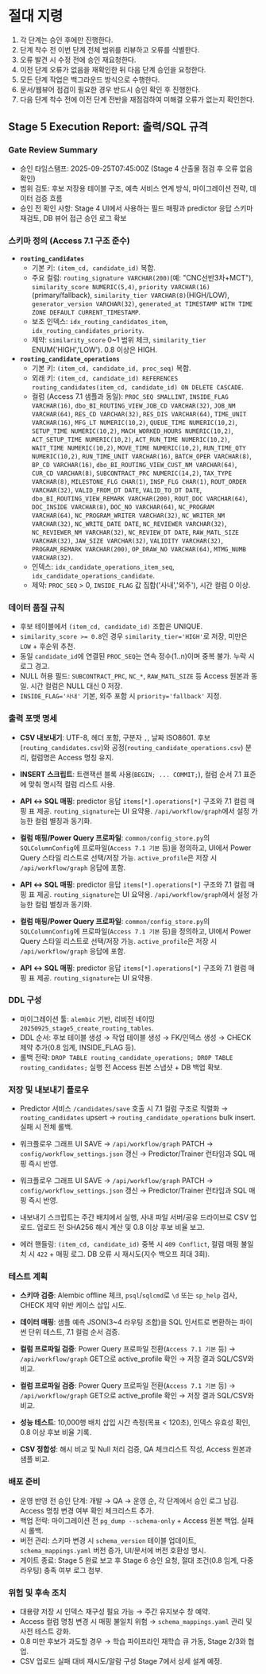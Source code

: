 # 절대 지령
1. 각 단계는 승인 후에만 진행한다.
2. 단계 착수 전 이번 단계 전체 범위를 리뷰하고 오류를 식별한다.
3. 오류 발견 시 수정 전에 승인 재요청한다.
4. 이전 단계 오류가 없음을 재확인한 뒤 다음 단계 승인을 요청한다.
5. 모든 단계 작업은 백그라운드 방식으로 수행한다.
6. 문서/웹뷰어 점검이 필요한 경우 반드시 승인 확인 후 진행한다.
7. 다음 단계 착수 전에 이전 단계 전반을 재점검하여 미해결 오류가 없는지 확인한다.

## Stage 5 Execution Report: 출력/SQL 규격

### Gate Review Summary
- 승인 타임스탬프: 2025-09-25T07:45:00Z (Stage 4 산출물 점검 후 오류 없음 확인)
- 범위 검토: 후보 저장용 테이블 구조, 예측 서비스 연계 방식, 마이그레이션 전략, 데이터 검증 흐름
- 승인 전 확인 사항: Stage 4 UI에서 사용하는 필드 매핑과 predictor 응답 스키마 재검토, DB 뷰어 접근 승인 로그 확보

### 스키마 정의 (Access 7.1 구조 준수)
- **`routing_candidates`**
  - 기본 키: `(item_cd, candidate_id)` 복합.
  - 주요 컬럼: `routing_signature VARCHAR(200)`(예: "CNC선반3차+MCT"), `similarity_score NUMERIC(5,4)`, `priority VARCHAR(16)`(primary/fallback), `similarity_tier VARCHAR(8)`(HIGH/LOW), `generator_version VARCHAR(32)`, `generated_at TIMESTAMP WITH TIME ZONE DEFAULT CURRENT_TIMESTAMP`.
  - 보조 인덱스: `idx_routing_candidates_item`, `idx_routing_candidates_priority`.
  - 제약: `similarity_score` 0~1 범위 체크, `similarity_tier` ENUM('HIGH','LOW'). 0.8 이상은 HIGH.
- **`routing_candidate_operations`**
  - 기본 키: `(item_cd, candidate_id, proc_seq)` 복합.
  - 외래 키: `(item_cd, candidate_id) REFERENCES routing_candidates(item_cd, candidate_id) ON DELETE CASCADE`.
  - 컬럼 (Access 7.1 샘플과 동일): `PROC_SEQ SMALLINT`, `INSIDE_FLAG VARCHAR(16)`, `dbo_BI_ROUTING_VIEW_JOB_CD VARCHAR(32)`, `JOB_NM VARCHAR(64)`, `RES_CD VARCHAR(32)`, `RES_DIS VARCHAR(64)`, `TIME_UNIT VARCHAR(16)`, `MFG_LT NUMERIC(10,2)`, `QUEUE_TIME NUMERIC(10,2)`, `SETUP_TIME NUMERIC(10,2)`, `MACH_WORKED_HOURS NUMERIC(10,2)`, `ACT_SETUP_TIME NUMERIC(10,2)`, `ACT_RUN_TIME NUMERIC(10,2)`, `WAIT_TIME NUMERIC(10,2)`, `MOVE_TIME NUMERIC(10,2)`, `RUN_TIME_QTY NUMERIC(10,2)`, `RUN_TIME_UNIT VARCHAR(16)`, `BATCH_OPER VARCHAR(8)`, `BP_CD VARCHAR(16)`, `dbo_BI_ROUTING_VIEW_CUST_NM VARCHAR(64)`, `CUR_CD VARCHAR(8)`, `SUBCONTRACT_PRC NUMERIC(14,2)`, `TAX_TYPE VARCHAR(8)`, `MILESTONE_FLG CHAR(1)`, `INSP_FLG CHAR(1)`, `ROUT_ORDER VARCHAR(32)`, `VALID_FROM_DT DATE`, `VALID_TO_DT DATE`, `dbo_BI_ROUTING_VIEW_REMARK VARCHAR(200)`, `ROUT_DOC VARCHAR(64)`, `DOC_INSIDE VARCHAR(8)`, `DOC_NO VARCHAR(64)`, `NC_PROGRAM VARCHAR(64)`, `NC_PROGRAM_WRITER VARCHAR(32)`, `NC_WRITER_NM VARCHAR(32)`, `NC_WRITE_DATE DATE`, `NC_REVIEWER VARCHAR(32)`, `NC_REVIEWER_NM VARCHAR(32)`, `NC_REVIEW_DT DATE`, `RAW_MATL_SIZE VARCHAR(32)`, `JAW_SIZE VARCHAR(32)`, `VALIDITY VARCHAR(32)`, `PROGRAM_REMARK VARCHAR(200)`, `OP_DRAW_NO VARCHAR(64)`, `MTMG_NUMB VARCHAR(32)`.
  - 인덱스: `idx_candidate_operations_item_seq`, `idx_candidate_operations_candidate`.
  - 제약: `PROC_SEQ` > 0, `INSIDE_FLAG` 값 집합('사내','외주'), 시간 컬럼 0 이상.

### 데이터 품질 규칙
- 후보 테이블에서 `(item_cd, candidate_id)` 조합은 UNIQUE.
- `similarity_score >= 0.8`인 경우 `similarity_tier='HIGH'`로 저장, 미만은 `LOW` + 후순위 추천.
- 동일 `candidate_id`에 연결된 `PROC_SEQ`는 연속 정수(1..n)이며 중복 불가. 누락 시 로그 경고.
- NULL 허용 필드: `SUBCONTRACT_PRC`, `NC_*`, `RAW_MATL_SIZE` 등 Access 원본과 동일. 시간 컬럼은 NULL 대신 0 저장.
- `INSIDE_FLAG='사내'` 기본, 외주 포함 시 `priority='fallback'` 지정.

### 출력 포맷 명세
- **CSV 내보내기**: UTF-8, 헤더 포함, 구분자 `,`, 날짜 ISO8601. 후보(`routing_candidates.csv`)와 공정(`routing_candidate_operations.csv`) 분리, 컬럼명은 Access 명칭 유지.
- **INSERT 스크립트**: 트랜잭션 블록 사용(`BEGIN; ... COMMIT;`), 컬럼 순서 7.1 표준에 맞춰 명시적 컬럼 리스트 사용.
- **API ↔ SQL 매핑**: predictor 응답 `items[*].operations[*]` 구조와 7.1 컬럼 매핑 표 제공. `routing_signature`는 UI 요약용. `/api/workflow/graph`에서 설정 가능한 컬럼 별칭과 동기화.
- **컬럼 매핑/Power Query 프로파일**: `common/config_store.py`의 `SQLColumnConfig`에 프로파일(`Access 7.1 기본` 등)을 정의하고, UI에서 Power Query 스타일 리스트로 선택/저장 가능. `active_profile`은 저장 시 `/api/workflow/graph` 응답에 포함.

- **API ↔ SQL 매핑**: predictor 응답 `items[*].operations[*]` 구조와 7.1 컬럼 매핑 표 제공. `routing_signature`는 UI 요약용. `/api/workflow/graph`에서 설정 가능한 컬럼 별칭과 동기화.
- **컬럼 매핑/Power Query 프로파일**: `common/config_store.py`의 `SQLColumnConfig`에 프로파일(`Access 7.1 기본` 등)을 정의하고, UI에서 Power Query 스타일 리스트로 선택/저장 가능. `active_profile`은 저장 시 `/api/workflow/graph` 응답에 포함.
- **API ↔ SQL 매핑**: predictor 응답 `items[*].operations[*]` 구조와 7.1 컬럼 매핑 표 제공. `routing_signature`는 UI 요약용.


### DDL 구성
- 마이그레이션 툴: `alembic` 기반, 리비전 네이밍 `20250925_stage5_create_routing_tables`.
- DDL 순서: 후보 테이블 생성 → 작업 테이블 생성 → FK/인덱스 생성 → CHECK 제약 추가(0.8 임계, INSIDE_FLAG 등).
- 롤백 전략: `DROP TABLE routing_candidate_operations; DROP TABLE routing_candidates;` 실행 전 Access 원본 스냅샷 + DB 백업 확보.

### 저장 및 내보내기 플로우
- Predictor 서비스 `/candidates/save` 호출 시 7.1 컬럼 구조로 직렬화 → `routing_candidates` upsert → `routing_candidate_operations` bulk insert. 실패 시 전체 롤백.
- 워크플로우 그래프 UI SAVE → `/api/workflow/graph` PATCH → `config/workflow_settings.json` 갱신 → Predictor/Trainer 런타임과 SQL 매핑 즉시 반영.


- 워크플로우 그래프 UI SAVE → `/api/workflow/graph` PATCH → `config/workflow_settings.json` 갱신 → Predictor/Trainer 런타임과 SQL 매핑 즉시 반영.

- 내보내기 스크립트는 주간 배치에서 실행, 사내 파일 서버/공유 드라이브로 CSV 업로드. 업로드 전 SHA256 해시 계산 및 0.8 이상 후보 비율 보고.
- 에러 핸들링: `(item_cd, candidate_id)` 중복 시 `409 Conflict`, 컬럼 매핑 불일치 시 `422` + 매핑 로그. DB 오류 시 재시도(지수 백오프 최대 3회).

### 테스트 계획
- **스키마 검증**: Alembic offline 체크, `psql`/`sqlcmd`로 `\d` 또는 `sp_help` 검사, CHECK 제약 위반 케이스 삽입 시도.
- **데이터 매핑**: 샘플 예측 JSON(3~4 라우팅 조합)을 SQL 인서트로 변환하는 파이썬 단위 테스트, 7.1 컬럼 순서 검증.
- **컬럼 프로파일 검증**: Power Query 프로파일 전환(`Access 7.1 기본` 등) → `/api/workflow/graph` GET으로 active_profile 확인 → 저장 결과 SQL/CSV와 비교.


- **컬럼 프로파일 검증**: Power Query 프로파일 전환(`Access 7.1 기본` 등) → `/api/workflow/graph` GET으로 active_profile 확인 → 저장 결과 SQL/CSV와 비교.

- **성능 테스트**: 10,000행 배치 삽입 시간 측정(목표 < 120초), 인덱스 유효성 확인, 0.8 이상 후보 비율 기록.
- **CSV 정합성**: 해시 비교 및 Null 처리 검증, QA 체크리스트 작성, Access 원본과 샘플 비교.

### 배포 준비
- 운영 반영 전 승인 단계: 개발 → QA → 운영 순, 각 단계에서 승인 로그 남김. Access 명칭 변경 여부 확인 체크리스트 추가.
- 백업 전략: 마이그레이션 전 `pg_dump --schema-only` + Access 원본 백업. 실패 시 롤백.
- 버전 관리: 스키마 변경 시 `schema_version` 테이블 업데이트, `schema_mappings.yaml` 버전 증가, UI/문서에 버전 호환성 명시.
- 게이트 종료: Stage 5 완료 보고 후 Stage 6 승인 요청, 절대 조건(0.8 임계, 다중 라우팅) 충족 여부 로그 첨부.

### 위험 및 후속 조치
- 대용량 저장 시 인덱스 재구성 필요 가능 → 주간 유지보수 창 예약.
- Access 컬럼 명칭 변경 시 매핑 불일치 위험 → `schema_mappings.yaml` 관리 및 사전 테스트 강화.
- 0.8 미만 후보가 과도할 경우 → 학습 파이프라인 재학습 큐 가동, Stage 2/3와 협업.
- CSV 업로드 실패 대비 재시도/알람 구성 Stage 7에서 상세 설계 예정.

